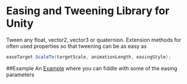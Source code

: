 # Easing and Tweening Library for Unity

Tween any float, vector2, vector3 or quaternion. Extension methods for often used properties so that tweening can be as easy as 
```cs
easeTarget.ScaleTo(targetScale, animationLength, easingStyle);
```
##Example
An [Example](https://alchem.itch.io/unity-easing) where you can fiddle with some of the easing parameters
